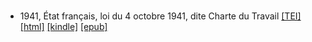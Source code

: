 # 

* 1941, État français, loi du 4 octobre 1941, dite Charte du Travail  <a class="file tei" href="https://hurlus.github.io/tei/petain1941_charte-travail.xml">[TEI]</a>  <a class="file html" href="https://hurlus.github.io/petain/petain1941_charte-travail.html">[html]</a>  <a class="file mobi" href="https://hurlus.github.io/petain/petain1941_charte-travail.mobi">[kindle]</a>  <a class="file epub" href="https://hurlus.github.io/petain/petain1941_charte-travail.epub">[epub]</a> 
